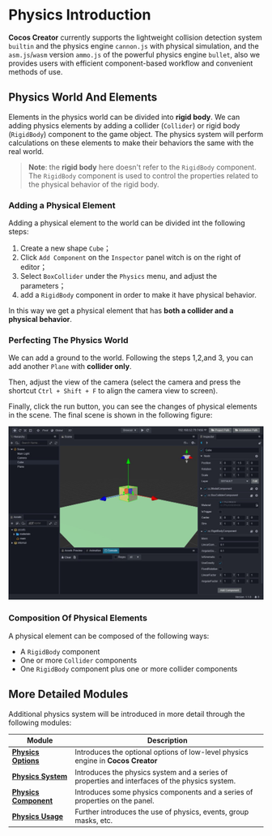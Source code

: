 # Physics Introduction

__Cocos Creator__ currently supports the lightweight collision detection system `builtin` and the physics engine `cannon.js` with physical simulation, and the `asm.js`/`wasm` version `ammo.js` of the powerful physics engine `bullet`, also we provides users with efficient component-based workflow and convenient methods of use.

## Physics World And Elements

Elements in the physics world can be divided into **rigid body**. We can adding physics elements by adding a collider (`Collider`) or rigid body (`RigidBody`) component to the game object. The physics system will perform calculations on these elements to make their behaviors the same with the real world.

> **Note**: the __rigid body__ here doesn't refer to the `RigidBody` component. The `RigidBody` component is used to control the properties related to the physical behavior of the rigid body.

### Adding a Physical Element

Adding a physical element to the world can be divided int the following steps:

1. Create a new shape `Cube`；
2. Click `Add Component` on the `Inspector` panel witch is on the right of editor；
3. Select `BoxCollider` under the `Physics` menu, and adjust the parameters；
4. add a `RigidBody` component in order to make it have physical behavior.

In this way we get a physical element that has **both a collider and a physical behavior**.

### Perfecting The Physics World

We can add a ground to the world. Following the steps 1,2,and 3, you can add another `Plane` with **collider only**.

Then, adjust the view of the camera (select the camera and press the shortcut `Ctrl + Shift + F` to align the camera view to screen).

Finally, click the run button, you can see the changes of physical elements in the scene. The final scene is shown in the following figure:

![physics world](img/physics.jpg)

### Composition Of Physical Elements

A physical element can be composed of the following ways:

- A `RigidBody` component
- One or more `Collider` components
- One `RigidBody` component plus one or more collider components

## More Detailed Modules

Additional physics system will be introduced in more detail through the following modules:

Module | Description
---|---
[**Physics Options**](physics-item.md) | Introduces the optional options of low-level physics engine in **Cocos Creator**
[**Physics System**](physics-system.md) | Introduces the physics system and a series of properties and interfaces of the physics system.
[**Physics Component**](physics-component.md) | Introduces some physics components and a series of properties on the panel.
[**Physics Usage**](physics-use.md) | Further introduces the use of physics, events, group masks, etc.
